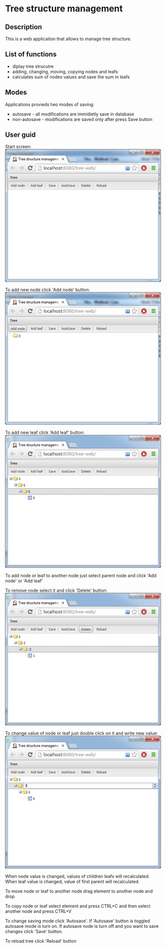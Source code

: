 Tree structure management 
====

Description
----

This is a web application that allows to manage tree structure.

List of functions
----
- diplay tree strucutre
- adding, changing, moving, copying nodes and leafs
- calculates sum of nodes values and save the sum in leafs

Modes
----
Applications provieds two modes of saving:
- autosave - all modifications are immidietly save in database
- non-autosave - modifications are saved only after press Save button
 
User guid
----
Start screen:
<br>
![](https://github.com/rosol88/tree/blob/master/img/start.png)

To add new node click 'Add node' button:
<br>
![](https://github.com/rosol88/tree/blob/master/img/add.png)

To add new leaf click 'Add leaf' button:
<br>
![](https://github.com/rosol88/tree/blob/master/img/add-leaf.png)

To add node or leaf to another node just select parent node and click 'Add node' or 'Add leaf'

To remove node select it and click 'Delete' button:
<br>
![](https://github.com/rosol88/tree/blob/master/img/delete-node.png)

To change value of node or leaf just double click on it and write new value:
<br>
![](https://github.com/rosol88/tree/blob/master/img/change-node.png)

When node value is changed, values of children leafs will recalculated.
When leaf value is changed, value of first parent will recalculated.

To move node or leaf to another node drag element to another node and drop

To copy node or leaf select element and press CTRL+C and then select another node and press CTRL+V

To change saving mode click 'Autosave'. If 'Autosave' button is toggled autosave mode is turn on. If autosave node is turn off and you want to save changes click 'Save' button.

To reload tree click 'Reload' button
